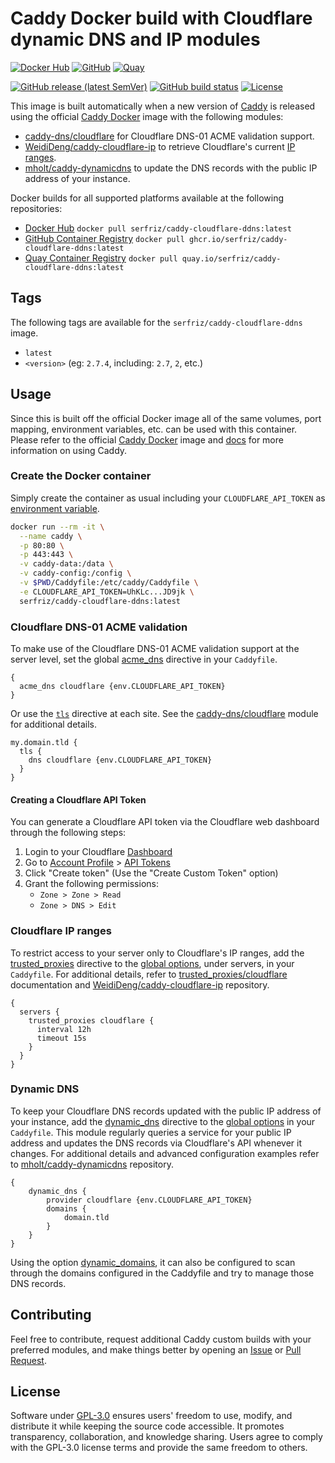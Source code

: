 # Caddy Docker build with Cloudflare dynamic DNS and IP modules

[![Docker Hub](https://img.shields.io/badge/Docker%20Hub%20-%20serfriz%2Fcaddy--cloudflare--ddns%20-%20%230db7ed?style=flat&logo=docker)](https://hub.docker.com/r/serfriz/caddy-cloudflare-ddns)
[![GitHub](https://img.shields.io/badge/GitHub%20-%20serfriz%2Fcaddy--cloudflare--ddns%20-%20%23333?style=flat&logo=github)](https://ghcr.io/serfriz/caddy-cloudflare-ddns)
[![Quay](https://img.shields.io/badge/Quay%20-%20serfriz%2Fcaddy--cloudflare--ddns%20-%20%23CC0000?style=flat&logo=redhat)](https://quay.io/serfriz/caddy-cloudflare-ddns)

[![GitHub release (latest SemVer)](https://img.shields.io/github/v/release/serfriz/caddy-custom-builds?label=Release)](https://github.com/serfriz/caddy-custom-builds/releases)
[![GitHub build status](https://img.shields.io/github/actions/workflow/status/serfriz/caddy-custom-builds/build.caddy-cloudflare-ddns.yml?label=Build)](https://github.com/serfriz/caddy-custom-builds/actions/workflows/build.caddy-cloudflare-ddns.yml)
[![License](https://img.shields.io/github/license/serfriz/caddy-custom-builds?label=License)](https://github.com/serfriz/caddy-custom-builds/blob/main/LICENSE)

This image is built automatically when a new version of [Caddy](https://github.com/caddyserver/caddy) is released using the official [Caddy Docker](https://hub.docker.com/_/caddy) image with the following modules:
- [caddy-dns/cloudflare](https://github.com/caddy-dns/cloudflare) for Cloudflare DNS-01 ACME validation support.
- [WeidiDeng/caddy-cloudflare-ip](https://github.com/WeidiDeng/caddy-cloudflare-ip) to retrieve Cloudflare's current [IP ranges](https://www.cloudflare.com/ips/).
- [mholt/caddy-dynamicdns](https://caddyserver.com/docs/modules/dynamic_dns) to update the DNS records with the public IP address of your instance.

Docker builds for all supported platforms available at the following repositories:
- [Docker Hub](https://hub.docker.com/r/serfriz/caddy-cloudflare-ddns) `docker pull serfriz/caddy-cloudflare-ddns:latest`
- [GitHub Container Registry](https://ghcr.io/serfriz/caddy-cloudflare-ddns) `docker pull ghcr.io/serfriz/caddy-cloudflare-ddns:latest`
- [Quay Container Registry](https://quay.io/serfriz/caddy-cloudflare-ddns) `docker pull quay.io/serfriz/caddy-cloudflare-ddns:latest`

## Tags

The following tags are available for the `serfriz/caddy-cloudflare-ddns` image.

- `latest`
- `<version>` (eg: `2.7.4`, including: `2.7`, `2`, etc.)

## Usage

Since this is built off the official Docker image all of the same volumes, port mapping, environment variables, etc. can be used with this container. Please refer to the official [Caddy Docker](https://hub.docker.com/_/caddy) image and [docs](https://caddyserver.com/docs/) for more information on using Caddy.

### Create the Docker container

Simply create the container as usual including your `CLOUDFLARE_API_TOKEN` as [environment variable](https://caddyserver.com/docs/caddyfile/concepts#environment-variables).

```sh
docker run --rm -it \
  --name caddy \
  -p 80:80 \
  -p 443:443 \
  -v caddy-data:/data \
  -v caddy-config:/config \
  -v $PWD/Caddyfile:/etc/caddy/Caddyfile \
  -e CLOUDFLARE_API_TOKEN=UhKLc...JD9jk \
  serfriz/caddy-cloudflare-ddns:latest
```

### Cloudflare DNS-01 ACME validation

To make use of the Cloudflare DNS-01 ACME validation support at the server level, set the global [acme_dns](https://caddyserver.com/docs/caddyfile/options#acme-dns) directive in your `Caddyfile`.

```Caddyfile
{
  acme_dns cloudflare {env.CLOUDFLARE_API_TOKEN}
}
```

Or use the [`tls`](https://caddyserver.com/docs/caddyfile/directives/tls#tls) directive at each site. See the [caddy-dns/cloudflare](https://github.com/caddy-dns/cloudflare) module for additional details.

```Caddyfile
my.domain.tld {
  tls {
    dns cloudflare {env.CLOUDFLARE_API_TOKEN}
  }
}
```

#### Creating a Cloudflare API Token

You can generate a Cloudflare API token via the Cloudflare web dashboard through the following steps:

1. Login to your Cloudflare [Dashboard](https://dash.cloudflare.com/)
2. Go to [Account Profile](https://dash.cloudflare.com/profile) > [API Tokens](https://dash.cloudflare.com/profile/api-tokens)
3. Click "Create token" (Use the "Create Custom Token" option)
4. Grant the following permissions:
   - `Zone > Zone > Read`
   - `Zone > DNS > Edit`

### Cloudflare IP ranges

To restrict access to your server only to Cloudflare's IP ranges, add the [trusted_proxies](https://caddyserver.com/docs/caddyfile/options#trusted-proxies) directive to the [global options](https://caddyserver.com/docs/caddyfile/options), under servers, in your `Caddyfile`. For additional details, refer to [trusted_proxies/cloudflare](https://caddyserver.com/docs/json/apps/http/servers/trusted_proxies/cloudflare/) documentation and [WeidiDeng/caddy-cloudflare-ip](https://github.com/WeidiDeng/caddy-cloudflare-ip) repository.

```Caddyfile
{
  servers {
    trusted_proxies cloudflare {
      interval 12h
      timeout 15s
    }
  }
}
```

### Dynamic DNS

To keep your Cloudflare DNS records updated with the public IP address of your instance, add the [dynamic_dns](https://caddyserver.com/docs/modules/dynamic_dns) directive to the [global options](https://caddyserver.com/docs/caddyfile/options) in your `Caddyfile`. This module regularly queries a service for your public IP address and updates the DNS records via Cloudflare's API whenever it changes. For additional details and advanced configuration examples refer to [mholt/caddy-dynamicdns](https://github.com/mholt/caddy-dynamicdns) repository.

```Caddyfile
{
	dynamic_dns {
		provider cloudflare {env.CLOUDFLARE_API_TOKEN}
		domains {
			domain.tld
		}
	}
}
```

Using the option [dynamic_domains](https://github.com/mholt/caddy-dynamicdns#dynamic-domains), it can also be configured to scan through the domains configured in the Caddyfile and try to manage those DNS records.

## Contributing

Feel free to contribute, request additional Caddy custom builds with your preferred modules, and make things better by opening an [Issue](https://github.com/serfriz/caddy-custom-builds/issues) or [Pull Request](https://github.com/serfriz/caddy-custom-builds/pulls).

## License

Software under [GPL-3.0](https://github.com/serfriz/caddy-custom-builds/blob/main/LICENSE) ensures users' freedom to use, modify, and distribute it while keeping the source code accessible. It promotes transparency, collaboration, and knowledge sharing. Users agree to comply with the GPL-3.0 license terms and provide the same freedom to others.